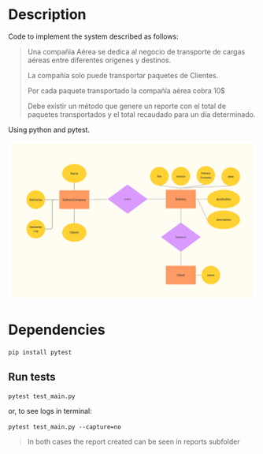 # Description
Code to implement the system described as follows:


> Una compañía Aérea se dedica al negocio de transporte de cargas aéreas entre diferentes orígenes y destinos.
> 
> La compañía solo puede transportar paquetes de Clientes.
> 
> Por cada paquete transportado la compañía aérea cobra 10$
> 
> Debe existir un método que genere un reporte con el total de paquetes transportados y el total recaudado para un día determinado.


Using python and pytest.

<img src="diag.png">

# Dependencies
`pip install pytest`


## Run tests

`pytest test_main.py`

or, to see logs in terminal:

`pytest test_main.py --capture=no`

> In both cases the report created can be seen in reports subfolder
